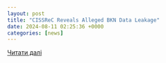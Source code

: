 ```yaml
---
layout: post
title: "CISSReC Reveals Alleged BKN Data Leakage"
date: 2024-08-11 02:25:36 +0000
categories: [news]
---
```


[Читати далі](https://voi.id/en/news/406677)
